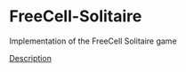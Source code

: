 # FreeCell-Solitaire
Implementation of the FreeCell Solitaire game 

[Description](https://course.ccs.neu.edu/cs3500f16/hw_02_assignment.html)
